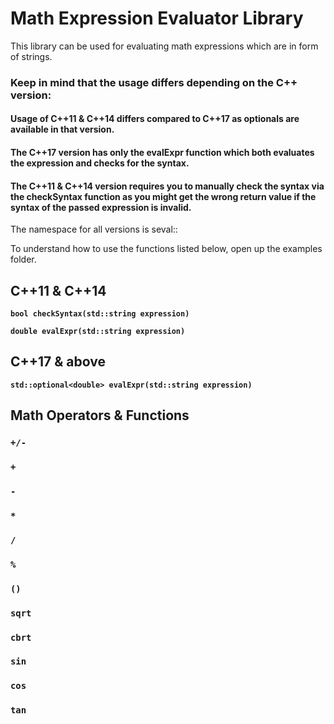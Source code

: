 # Math Expression Evaluator Library

This library can be used for evaluating math expressions which are in form of strings.

### Keep in mind that the usage differs depending on the C++ version: 
#### Usage of C++11 & C++14 differs compared to C++17 as optionals are available in that version. 
#### The C++17 version has only the evalExpr function which both evaluates the expression and checks for the syntax.
#### The C++11 & C++14 version requires you to manually check the syntax via the checkSyntax function as you might get the wrong return value if the syntax of the passed expression is invalid.

The namespace for all versions is seval::

To understand how to use the functions listed below, open up the examples folder.

## C++11 & C++14

**`bool checkSyntax(std::string expression)`**

**`double evalExpr(std::string expression)`**

## C++17 & above

**`std::optional<double> evalExpr(std::string expression)`**

## Math Operators & Functions
 ### `+/-`
 ### `+`
 ### `-`
 ### `*`
 ### `/`
 ### `%`
 ### `()`
 ### `sqrt`
 ### `cbrt`
 ### `sin`
 ### `cos`
 ### `tan`
